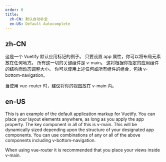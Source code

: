 ```yaml
---
order: 0
title:
  zh-CN: 默认自动补全
  en-US: Default Autocomplete
---
```


## zh-CN

这是一个 Vuetify 默认应用标记的例子。 只要设置 app 属性，你可以将布局元素放在任何地方。 所有这一切的关键组件是 v-main。 这将根据你指定的应用组件的结构而动态调整大小。 你可以使用上述任何或所有组件的组合，包括 v-bottom-navigation。

当使用 vue-router 时，建议将你的视图放在 v-main 内。

## en-US

This is an example of the default application markup for Vuetify. You can place your layout elements anywhere, as long as you apply the app property. The key component in all of this is v-main. This will be dynamically sized depending upon the structure of your designated app components. You can use combinations of any or all of the above components including v-bottom-navigation.

When using vue-router it is recommended that you place your views inside v-main.
